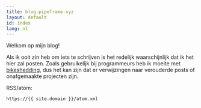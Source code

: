 ```yaml
---
title: blog.pipeframe.xyz
layout: default
id: index
lang: nl
---
```


Welkom op mijn blog!

Als ik ooit zin heb om iets te schrijven is het redelijk waarschijnlijk dat ik het hier zal
posten. Zoals gebruikelijk bij programmeurs heb ik moeite met [bikeshedding][bikeshed], dus het
kan zijn dat er verwijzingen naar verouderde posts of onafgemaakte projecten zijn.

[bikeshed]: https://nl.wikipedia.org/wiki/Trivialiteitswet_van_Parkinson

RSS/atom:
```
https://{{ site.domain }}/atom.xml
```

